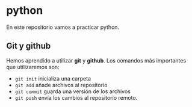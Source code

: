 # python

En este repositorio vamos a practicar python.

## Git y github

Hemos aprendido a utilizar **git** y **github**. Los comandos más importantes
que utilizaremos son:

- `git init` inicializa una carpeta
- `git add` añade archivos al repositorio
- `git commit` guarda una versión de los archivos
- `git push` envía los cambios al repositorio remoto.
